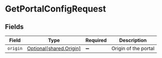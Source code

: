 # GetPortalConfigRequest


## Fields

| Field                                                        | Type                                                         | Required                                                     | Description                                                  |
| ------------------------------------------------------------ | ------------------------------------------------------------ | ------------------------------------------------------------ | ------------------------------------------------------------ |
| `origin`                                                     | [Optional[shared.Origin]](undefined/models/shared/origin.md) | :heavy_minus_sign:                                           | Origin of the portal                                         |